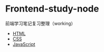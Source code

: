 # Frontend-study-node
前端学习笔记复习整理（working）

- [HTML](https://github.com/rchen102/Frontend-study-node/tree/master/1%20HTML)
- [CSS](https://github.com/rchen102/Frontend-study-node/tree/master/2%20CSS)
- [JavaScript](https://github.com/rchen102/Frontend-study-node/tree/master/3%20JavaScript)